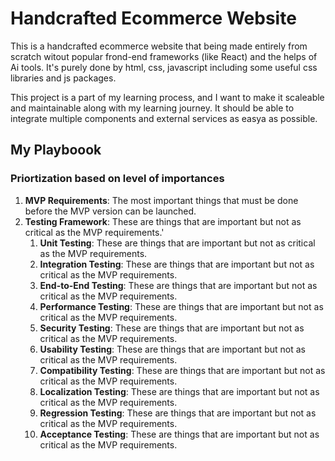 # Handcrafted Ecommerce Website
This is a handcrafted ecommerce website that being made entirely from scratch witout popular frond-end frameworks (like React) and the helps of Ai tools. It's purely done by html, css, javascript including some useful css libraries and js packages.

This project is a part of my learning process, and I want to make it scaleable and maintainable along with my learning journey. It should be able to integrate multiple components and external services as easya as possible.

## My Playboook

### Priortization based on level of importances
1. **MVP Requirements**: The most important things that must be done before the MVP version can be launched.
2. **Testing Framework**: These are things that are important but not as critical as the MVP requirements.'
   1. **Unit Testing**: These are things that are important but not as critical as the MVP requirements.
   2. **Integration Testing**: These are things that are important but not as critical as the MVP requirements.
   3. **End-to-End Testing**: These are things that are important but not as critical as the MVP requirements.
   4. **Performance Testing**: These are things that are important but not as critical as the MVP requirements.
   5. **Security Testing**: These are things that are important but not as critical as the MVP requirements.
   6. **Usability Testing**: These are things that are important but not as critical as the MVP requirements.
   7. **Compatibility Testing**: These are things that are important but not as critical as the MVP requirements.
   8. **Localization Testing**: These are things that are important but not as critical as the MVP requirements.
   9. **Regression Testing**: These are things that are important but not as critical as the MVP requirements.
   10. **Acceptance Testing**: These are things that are important but not as critical as the MVP requirements.